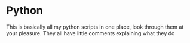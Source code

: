 Python
======

This is basically all my python scripts in one place, look through them at your pleasure.
They all have little comments explaining what they do
